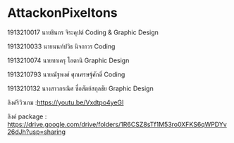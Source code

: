 # AttackonPixeltons

1913210017  นายชินกร จิระคุปต์ Coding & Graphic Design

1913210033  นายนนท์ปวิธ นิจถาวร Coding

1913210074 นายทาเครุ โอตานิ Graphic Design

1913210793  นายณัฐพงศ์ ศุภเศรษฐ์ศักดิ์ Coding

1913210132  นางสาวกรณิศ ซื่อสัตย์สกุลชัย Graphic Design

ลิงค์รีวิวเกม :https://youtu.be/Vxdtpo4yeGI

ลิงค์ package : https://drive.google.com/drive/folders/1R6CSZ8sTf1M53ro0XFKS6qWPDYv26dJh?usp=sharing
